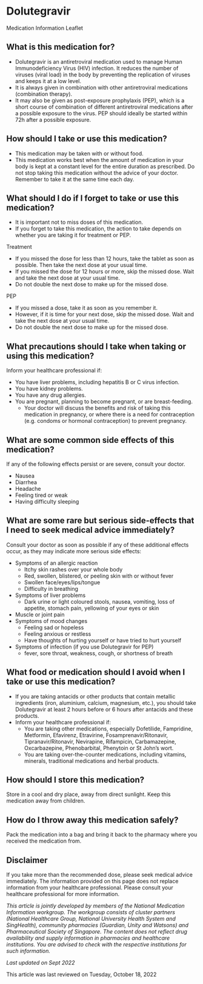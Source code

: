 # Dolutegravir

Medication Information Leaflet

What is this medication for?
----------------------------

* Dolutegravir is an antiretroviral medication used to manage Human Immunodeficiency Virus (HIV) infection. It reduces the number of viruses (viral load) in the body by preventing the replication of viruses and keeps it at a low level.
* It is always given in combination with other antiretroviral medications (combination therapy).
* It may also be given as post-exposure prophylaxis (PEP), which is a short course of combination of different antiretroviral medications after a possible exposure to the virus. PEP should ideally be started within 72h after a possible exposure.

How should I take or use this medication?
-----------------------------------------

* This medication may be taken with or without food.
* This medication works best when the amount of medication in your body is kept at a constant level for the entire duration as prescribed. Do not stop taking this medication without the advice of your doctor. Remember to take it at the same time each day.

What should I do if I forget to take or use this medication?
------------------------------------------------------------

* It is important not to miss doses of this medication.
* If you forget to take this medication, the action to take depends on whether you are taking it for treatment or PEP.

Treatment

* If you missed the dose for less than 12 hours, take the tablet as soon as possible. Then take the next dose at your usual time.
* If you missed the dose for 12 hours or more, skip the missed dose. Wait and take the next dose at your usual time.
* Do not double the next dose to make up for the missed dose.

PEP

* If you missed a dose, take it as soon as you remember it.
* However, if it is time for your next dose, skip the missed dose. Wait and take the next dose at your usual time.
* Do not double the next dose to make up for the missed dose.

What precautions should I take when taking or using this medication?
--------------------------------------------------------------------

Inform your healthcare professional if:

* You have liver problems, including hepatitis B or C virus infection.
* You have kidney problems.
* You have any drug allergies.
* You are pregnant, planning to become pregnant, or are breast-feeding.
  + Your doctor will discuss the benefits and risk of taking this medication in pregnancy, or where there is a need for contraception (e.g. condoms or hormonal contraception) to prevent pregnancy.

What are some common side effects of this medication?
-----------------------------------------------------

If any of the following effects persist or are severe, consult your doctor.

* Nausea
* Diarrhea
* Headache
* Feeling tired or weak
* Having difficulty sleeping

What are some rare but serious side-effects that I need to seek medical advice immediately?
-------------------------------------------------------------------------------------------

Consult your doctor as soon as possible if any of these additional effects occur, as they may indicate more serious side effects:

* Symptoms of an allergic reaction
  + Itchy skin rashes over your whole body
  + Red, swollen, blistered, or peeling skin with or without fever
  + Swollen face/eyes/lips/tongue
  + Difficulty in breathing
* Symptoms of liver problems
  + Dark urine or light coloured stools, nausea, vomiting, loss of appetite, stomach pain, yellowing of your eyes or skin
* Muscle or joint pain
* Symptoms of mood changes
  + Feeling sad or hopeless
  + Feeling anxious or restless
  + Have thoughts of hurting yourself or have tried to hurt yourself
* Symptoms of infection (if you use Dolutegravir for PEP)
  + fever, sore throat, weakness, cough, or shortness of breath

What food or medication should I avoid when I take or use this medication?
--------------------------------------------------------------------------

* If you are taking antacids or other products that contain metallic ingredients (iron, aluminium, calcium, magnesium, etc.), you should take Dolutegravir at least 2 hours before or 6 hours after antacids and these products.
* Inform your healthcare professional if:
  + You are taking other medications, especially Dofetilide, Fampridine, Metformin, Efavirenz, Etravirine, Fosamprenavir/Ritonavir, Tipranavir/Ritonavir, Nevirapine, Rifampicin, Carbamazepine, Oxcarbazepine, Phenobarbital, Phenytoin or St John’s wort.
  + You are taking over-the-counter medications, including vitamins, minerals, traditional medications and herbal products.

How should I store this medication?
-----------------------------------

Store in a cool and dry place, away from direct sunlight. Keep this medication away from children.

How do I throw away this medication safely?
-------------------------------------------

Pack the medication into a bag and bring it back to the pharmacy where you received the medication from.

Disclaimer
----------

If you take more than the recommended dose, please seek medical advice immediately. The information provided on this page does not replace information from your healthcare professional. Please consult your healthcare professional for more information.

*This article is jointly developed by members of the National Medication Information workgroup. The workgroup consists of cluster partners (National Healthcare Group, National University Health System and SingHealth), community pharmacies (Guardian, Unity and Watsons) and Pharmaceutical Society of Singapore. The content does not reflect drug availability and supply information in pharmacies and healthcare institutions. You are advised to check with the respective institutions for such information.*

*Last updated on Sept 2022*

This article was last reviewed on
Tuesday, October 18, 2022